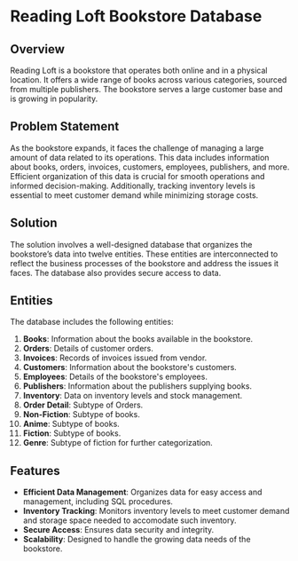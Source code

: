 # Reading Loft Bookstore Database

## Overview
Reading Loft is a bookstore that operates both online and in a physical location. It offers a wide range of books across various categories, sourced from multiple publishers. The bookstore serves a large customer base and is growing in popularity.

## Problem Statement
As the bookstore expands, it faces the challenge of managing a large amount of data related to its operations. This data includes information about books, orders, invoices, customers, employees, publishers, and more. Efficient organization of this data is crucial for smooth operations and informed decision-making. Additionally, tracking inventory levels is essential to meet customer demand while minimizing storage costs.

## Solution
The solution involves a well-designed database that organizes the bookstore’s data into twelve entities. These entities are interconnected to reflect the business processes of the bookstore and address the issues it faces. The database also provides secure access to data.

## Entities
The database includes the following entities:
1. **Books**: Information about the books available in the bookstore.
2. **Orders**: Details of customer orders.
3. **Invoices**: Records of invoices issued from vendor.
4. **Customers**: Information about the bookstore's customers.
5. **Employees**: Details of the bookstore's employees.
6. **Publishers**: Information about the publishers supplying books.
7. **Inventory**: Data on inventory levels and stock management.
8. **Order Detail**: Subtype of Orders.
9. **Non-Fiction**: Subtype of books.
10. **Anime**: Subtype of books.
11. **Fiction**: Subtype of books.
12. **Genre**: Subtype of fiction for further categorization.

## Features
- **Efficient Data Management**: Organizes data for easy access and management, including SQL procedures.
- **Inventory Tracking**: Monitors inventory levels to meet customer demand and storage space needed to accomodate such inventory.
- **Secure Access**: Ensures data security and integrity.
- **Scalability**: Designed to handle the growing data needs of the bookstore.

